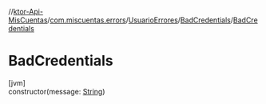 //[ktor-Api-MisCuentas](../../../../index.md)/[com.miscuentas.errors](../../index.md)/[UsuarioErrores](../index.md)/[BadCredentials](index.md)/[BadCredentials](-bad-credentials.md)

# BadCredentials

[jvm]\
constructor(message: [String](https://kotlinlang.org/api/latest/jvm/stdlib/kotlin/-string/index.html))
